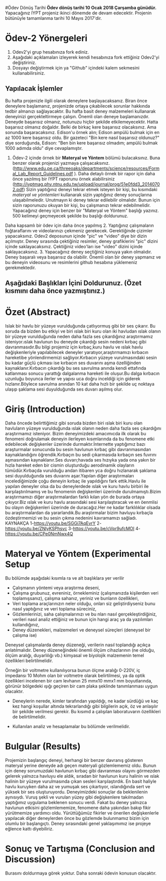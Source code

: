 #Ödev Dönüş Tarihi
**Ödev dönüş tarihi 10 Ocak 2018 Çarşamba günüdür.** Yapacağınız IYPT projeniz ikinci dönemde de devam edecektir. Projenin bütünüyle tamamlanma tarihi 10 Mayıs 2017'dir. 

# Ödev-2 Yönergeleri 
1. Odev2'yi grup hesabınıza fork ediniz. 
2. Aşağıdaki açıklamaları izleyerek kendi hesabınıza fork ettiğiniz Odev2'yi değiştiriniz. 
3. Dosyayı değiştirmek için ya "Github" içindeki kalem sekmesini kullanabilirsiniz. 

## Yapılacak İşlemler
Bu hafta projenizle ilgili olarak deneylere başlayacaksanız. Biran önce deneylere başlamanız, projenizde ortaya 
çıkabilecek sorunlar hakkında tedbir almanızı sağlayacaktır. Bu hafta basit deney malzemeleri kullanarak deneyinizi
gerçekteltirmeye çalışın. Önemli olan deneye başlamanızdır. Deneyde başarısız olmanız, notunuzu hiçbir şekilde etkilemeyecektir.
Hatta başarısız olmanız doğaldır. Belki de birkaç kere başarısız olacaksınız. Ama sonunda başaracaksınız. Edison'u örnek alın; 
Edison ampülü bulmak için en az 1000 kere başarısız oldu. Bir gazeteci "Bin kere nasıl başarısız oldunuz?" diye sorduğunda, 
Edison: "Ben bin kere başarısız olmadım; ampülü bulmak 1000 adımda oldu" diye cevaplamıştır. 

1. Ödev-2 içinde örnek bir **Materyal ve Yöntem** bölümü bulacaksınız. Buna benzer olarak projenizi yazmaya çalışacaksınız. (http://www.edu.pe.ca/threeoaks/departments/science/resources/Formal_Lab_Report_Guidelines.pdf ). Daha detaylı örnek bir rapor için daha önce yazılmış bir IYPT raporunu örnek alabilirsiniz (http://iyptmag.phy.ntnu.edu.tw/upload/journal/prog/51e0fdd3_20140702.pdf) Sizin yaptığınız deneyi tekrar etmek isteyen bir kişi, bu kısımdaki *materyal ve yöntemleri* kullanarak sizin yaptığınız deney sonuçlarına ulaşabilmeledir. Unutmayın ki deney tekrar edilebilir olmalıdır. Bunun için sizin raporunuzu okuyan bir kişi, bu çalışmanızı tekrar edebilmelidir. Yapacağınız deney için benzer bir "Materyal ve Yöntem" başlığı yazınız. 500 kelimeyi geçmeyecek şekilde bu başlığı doldurunuz. 

Daha kapsamlı bir ödev için daha önce yapılmış 
2. Yaptığınız çalışmaların foğtaraflarını ve videolarınızı çekmeniz gerekecek. Gerektiğinde çizimler yapacaksınız. Odev2 deposunun içinde "pic" ve "video" diye bir dizin açılmıştır. Deney sırasında çektiğiniz resimler, deney grafiklerini "pic" dizini içinde saklayacaksınız. Çektiğiniz video'ları ise "video" dizini içinde saklayacaksınız. 
3. Yapacağınız deney seçtiğiniz konuya yakın olmalıdır. Deney başaralı veya başarısız da olabilir. Önemli olan bir deney yapmanız ve bu deneyin videosunu ve resimlerini github hesabına yüklemeniz gerekmektedir. 

## Aşağıdaki Başlıkları İçini Doldurunuz. (Özet kısmını daha önce yazmıştınız.) 

# Özet (Abstract)
Islak bir havlu bir yüzeye vurulduğunda çatlıyormuş gibi bir ses çıkarır. Bu soruda da bizden bu etkiyi ve biri ıslak biri kuru olan iki havludan ıslak olanın bir yüzeye vurulduğunda neden daha fazla ses çıkardığınız araştırmamız isteniyor.ıslak havlunun bu deneyde çıkardığı sesin nedeni kırbaç gibi davranmasıdır.Bu bilgi projemiz için kırbaç,kuru havlu ve ıslak havlu değişkenleriyle yapılabilecek deneyler yaratıyor,araştırmamızı kırbacın hareketibe yönlendirmemizi sağlıyor.Kırbacın yüzeye vurulmasındaki sesin bu kadar güçlü çıkması ise kırbacın ses duvarını aşma özelliğinden kaynaklanır.Kırbacın çıkardığı bu ses savrulma anında kendi ettafında katlanması sonucu yarattığı dalgalanma hareketi ile oluşur.Bu dalga kırbacın uzunluğu boyunca ilerler ve yapısı uca doğru inceldiği için giderek hızlanır.Böylece savrulma anından 10 kat daha hızlı bir şekilde uç noktaya ulaşıp şaklama sesi duyulduğunda ses duvarı aşılmış olur.
# Giriş (Introduction)
Daha öncede belirttiğimiz gibi soruda bizden biri ıslak biri kuru olan havluların yüzeye vurulduğunda ıslak olanın neden daha fazla ses çıkardığını araştırmamız isteniyor. Bizim deneyimizdeki amacımıcda ilk olarak bu fenomeni doğrulamak deneyin ilerleyen kısımlarında da bu fenomene etki edebilecek değişkenler üzerinde durmaktır.İnternette yaptığımız bazı araşturmalar sonucunda bu sesin havlunun kırbaç gibi davranmasından kaynaklandığını öğrendik.Kırbaçın bu sedi çıkarmasıda kırbaçın ses fuvrını aşmasından kaynaklanır.Ses duvarı;havada ses hızıyka yada ona yakın bir hızla hareket eden bir cismin oluşturduğu aerodinamik olayların tümüdür.Kırbaçda vurulduğu andan itibaren yca doğru hızlanarak şaklama sesi duyulduğunda ses duvarını aşar.Yapılan diğer araştırmaları incelediğimizde çoğu deneyin kırbaç ile yapıldığını fark ettik.Havlu ile yapılan deneyler olsa da bu deneylerdede ıslak ve kuru havlu birbiri ile karşılaştırılmamış ve bu fenomenin değişkenleri üzerinde durulmamıştı.Bizim araştırmamızı diğer araştırmalardan farklı kılan yön de burada ortaya çıkıyor.Biz ıslak ve kuru havlu arasındaki sesi karşılaştıracak ve en öenmlisi bu olayın değişkenleri üzerinde de duracağız.Her ne kadar farklılıklar olsada bu araştırmalardan da yararlandık.Bu araştırmalar bizim havluyu kırbaçla özdeştirmemizi ve bu sesin çıkma nedenini kavramamızı sağladı.
KAYNAKÇA
1-https://youtu.be/SGGi7AqEvrY
2-https://youtu.be/ZNlyKSPhsvc
3-https://youtu.be/cVpr9ufcMOI
4-https://youtu.be/CPe0NmNwx4Q
# Materyal ve Yöntem (Experimental Setup

Bu bölümde aşağıdaki kısımla
ra ve alt başlıklara yer verilir

* Çalışmanın yöntemi veya araştırma deseni,
* Çalışma  grubunuz,  evreniniz,  örnekleminiz 
(çalışmanızda  kişilerden  veri  toplamışsanız),  çalışma 
sahanız, yeriniz ve bunların özellikleri,
* Veri toplama araçlarınızın neler olduğu, onları  siz geliştirdiyseniz bunu nasıl yaptığınız ve  veri 
toplama süreciniz,
* Gözlemlerinizi, saha çalışmalarınızı ve bu
nları nasıl gerçekleştirdiğiniz, verileri nasıl analiz ettiğiniz ve 
bunun için hangi araç ya da yazılımları kullandığınız,
* Deney düzenekleri, malzemeleri ve deneysel süreçleri (deneysel bir çalışma ise)

Deneysel çalışmalarda deney düzeneği, verilerin nasıl toplandığı açıkça anlatılmalıdır. Deney düzeneğindeki 
önemli ölçüm cihazlarının (ne olduğu, ölçüm aralığı, duyarlılığı vb.) kimyasal ve biyolojik malzemenin temel 
özellikleri  belirtilmelidir.  

Örneğin  bir voltmetre  kullanılıyorsa  bunun  ölçme  aralığı 0-220V, iç impedansı 10 Mohm olan bir voltmetre olarak belirtilmesi, ya da optik özellikleri incelenen bir cam 
levhanın 25 mmx10 mmx1 mm boyutlarında, görünür bölgedeki ışığı geçiren bir cam plaka şeklinde tanımlanması 
uygun olacaktır. 

* Deneylerin nerede, kimler tarafından yapıldığı, ne kadar sürdüğü ve kaç kez hangi koşullar altında 
tekrarlandığı gibi bilgilerin açık, öz ve anlaşılır bir şekilde verilmesi gerekir. Bu kısımd
a çalışılan 
laboratuvarın özellikleri de belirtilmelidir. 

* Kullanılan analiz ve hesaplamalar bu bölümde verilmelidir.

# Bulgular (Results)
Projemizin başlangıç deneyi, herhangi bir benzer davranış gösteren materyal yerine deneyde adı geçen materyali gözlemlememiz oldu. Bunun için deney sorumuzdaki havlunun kırbaç gibi davranması olayını görmezden gelerek yalnızca havluyu ele aldık, sıradan bir havlunun kuru halinin ve ıslak halinin bir yüzeye vurulmasında çıkan sesleri karşılaştırdık. 
En basit haliyle havlu kuruyken daha az ve yumuşak ses çıkartıyor, ıslandığında sert ve yüksek bir ses oluşturuyordu. Deneyimizdeki sonuçlar da beklenilenin aynısıydı. Vuruş şekli ve vurulan yüzey gibi değişkenlere takılmadan yaptığımız uygulama beklenen sonucu verdi. Fakat bu deney yalnızca havlunun  etkisini gözlemlememize, fenomene daha yakından bakıp fikir yürütmemize yardımcı oldu. Yürüttüğümüz fikirler ve önerilen değişkenlerle yapılacak diğer deneylerden önce bu gözlemde bulunmamız bizim için olumlu bir başlangıçtı. Deney sırasındaki genel yaklaşımımız ise projeye eğlence kattı diyebiliriz.

# Sonuç ve Tartışma (Conclusion and Discussion) 
Burasını doldurmaya görek yoktur. Daha sonraki ödevin konusun olacaktır. 


